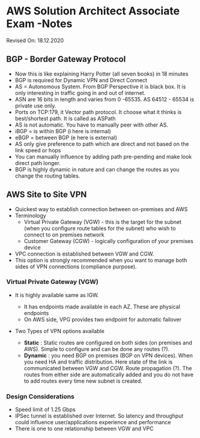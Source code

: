 # AWS Solution Architect Associate Exam -Notes

Revised On: 18.12.2020

## BGP - Border Gateway Protocol

* Now this is like explaining Harry Potter (all seven books) in 18 minutes
* BGP is required for Dynamic VPN and Direct Connect
* AS = Autonomous System. From BGP Perspective it is black box. It is only interesting in traffic going in and out of internet.
* ASN are 16 bits in length and varies from 0 -65535. AS 64512 - 65534 is private use only.
* Ports on TCP:179, it Vector path protocol. It choose what it thinks is best/shortest path. It is called as ASPath
* AS is not automatic. You have to manually peer with other AS.
* iBGP = is within BGP (i here is internal)
* eBGP = between BGP (e here is external)
* AS only give preference to path which are direct and not based on the link speed or hops
* You can manually influence by adding path pre-pending and make look direct path longer.
* BGP is highly dynamic in nature and can change the routes as you change the routing tables.

## AWS Site to Site VPN

* Quickest way to establish connection between on-premises and AWS
* Terminology
  * Virtual Private Gateway (VGW) - this is the target for the subnet (when you configure route tables for the subnet) who wish to connect to on premises network
  * Customer Gateway (CGW) - logically configuration of your premises device
* VPC connection is established between VGW and CGW.
* This option is strongly recommended when you want to manage both sides of VPN connections (compliance purpose).

### Virtual Private Gateway (VGW)

* It is highly available same as IGW. 
  * It has endpoints made available in each AZ. These are physical endpoints
  * On AWS side, VPG provides two endpoint for automatic failover

* Two Types of VPN options available
  * **Static** : Static routes are configured on both sides (on premises and AWS). Simple to configure and can be done any routes (?).
  * **Dynamic** : you need BGP on premises (BGP on VPN devices). When you need HA and traffic distribution. Here state of the link is communicated between VGW and CGW. Route propagation (?). The routes from either side are automatically added and you do not have to add routes every time new subnet is created.

### Design Considerations

* Speed limit of 1.25 Gbps
* IPSec tunnel is established over Internet. So latency and throughput could influence user/applications experience and performance
* There is one to one relationship between VGW and VPC
